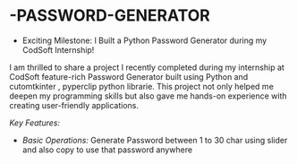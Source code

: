 # -PASSWORD-GENERATOR

* Exciting Milestone: I Built a Python Password Generator during my CodSoft Internship!

I am thrilled to share a project I recently completed during my internship at CodSoft feature-rich Password Generator built using Python and cutomtkinter , pyperclip python librarie. 
This project not only helped me deepen my programming skills but also gave me hands-on experience with creating user-friendly applications.

*Key Features:*

- *Basic Operations:* Generate Password between 1 to 30 char using slider and also copy to use that password anywhere
